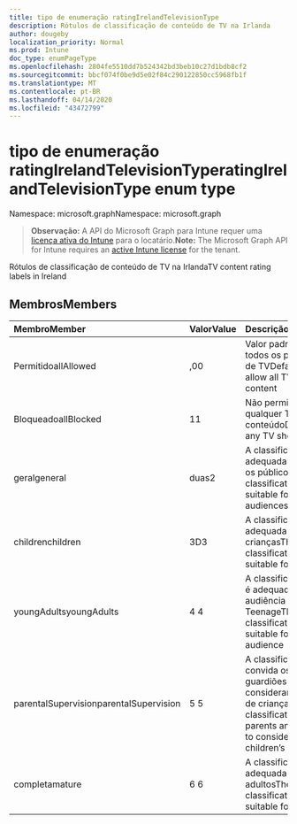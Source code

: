 ```yaml
---
title: tipo de enumeração ratingIrelandTelevisionType
description: Rótulos de classificação de conteúdo de TV na Irlanda
author: dougeby
localization_priority: Normal
ms.prod: Intune
doc_type: enumPageType
ms.openlocfilehash: 2804fe5510dd7b524342bd3beb10c27d1bdb8cf2
ms.sourcegitcommit: bbcf074f0be9d5e02f84c290122850cc5968fb1f
ms.translationtype: MT
ms.contentlocale: pt-BR
ms.lasthandoff: 04/14/2020
ms.locfileid: "43472799"
---
```

# <a name="ratingirelandtelevisiontype-enum-type"></a><span data-ttu-id="d9e8b-103">tipo de enumeração ratingIrelandTelevisionType</span><span class="sxs-lookup"><span data-stu-id="d9e8b-103">ratingIrelandTelevisionType enum type</span></span>

<span data-ttu-id="d9e8b-104">Namespace: microsoft.graph</span><span class="sxs-lookup"><span data-stu-id="d9e8b-104">Namespace: microsoft.graph</span></span>

> <span data-ttu-id="d9e8b-105">**Observação:** A API do Microsoft Graph para Intune requer uma [licença ativa do Intune](https://go.microsoft.com/fwlink/?linkid=839381) para o locatário.</span><span class="sxs-lookup"><span data-stu-id="d9e8b-105">**Note:** The Microsoft Graph API for Intune requires an [active Intune license](https://go.microsoft.com/fwlink/?linkid=839381) for the tenant.</span></span>

<span data-ttu-id="d9e8b-106">Rótulos de classificação de conteúdo de TV na Irlanda</span><span class="sxs-lookup"><span data-stu-id="d9e8b-106">TV content rating labels in Ireland</span></span>

## <a name="members"></a><span data-ttu-id="d9e8b-107">Membros</span><span class="sxs-lookup"><span data-stu-id="d9e8b-107">Members</span></span>
|<span data-ttu-id="d9e8b-108">Membro</span><span class="sxs-lookup"><span data-stu-id="d9e8b-108">Member</span></span>|<span data-ttu-id="d9e8b-109">Valor</span><span class="sxs-lookup"><span data-stu-id="d9e8b-109">Value</span></span>|<span data-ttu-id="d9e8b-110">Descrição</span><span class="sxs-lookup"><span data-stu-id="d9e8b-110">Description</span></span>|
|:---|:---|:---|
|<span data-ttu-id="d9e8b-111">Permitido</span><span class="sxs-lookup"><span data-stu-id="d9e8b-111">allAllowed</span></span>|<span data-ttu-id="d9e8b-112">,0</span><span class="sxs-lookup"><span data-stu-id="d9e8b-112">0</span></span>|<span data-ttu-id="d9e8b-113">Valor padrão, permitir todos os programas de TV</span><span class="sxs-lookup"><span data-stu-id="d9e8b-113">Default value, allow all TV shows content</span></span>|
|<span data-ttu-id="d9e8b-114">Bloqueado</span><span class="sxs-lookup"><span data-stu-id="d9e8b-114">allBlocked</span></span>|<span data-ttu-id="d9e8b-115">1</span><span class="sxs-lookup"><span data-stu-id="d9e8b-115">1</span></span>|<span data-ttu-id="d9e8b-116">Não permitir que qualquer TV mostre conteúdo</span><span class="sxs-lookup"><span data-stu-id="d9e8b-116">Do not allow any TV shows content</span></span>|
|<span data-ttu-id="d9e8b-117">geral</span><span class="sxs-lookup"><span data-stu-id="d9e8b-117">general</span></span>|<span data-ttu-id="d9e8b-118">duas</span><span class="sxs-lookup"><span data-stu-id="d9e8b-118">2</span></span>|<span data-ttu-id="d9e8b-119">A classificação GA é adequada para todos os públicos</span><span class="sxs-lookup"><span data-stu-id="d9e8b-119">The GA classification is suitable for all audiences</span></span>|
|<span data-ttu-id="d9e8b-120">children</span><span class="sxs-lookup"><span data-stu-id="d9e8b-120">children</span></span>|<span data-ttu-id="d9e8b-121">3D</span><span class="sxs-lookup"><span data-stu-id="d9e8b-121">3</span></span>|<span data-ttu-id="d9e8b-122">A classificação CH é adequada para crianças</span><span class="sxs-lookup"><span data-stu-id="d9e8b-122">The CH classification is suitable for children</span></span>|
|<span data-ttu-id="d9e8b-123">youngAdults</span><span class="sxs-lookup"><span data-stu-id="d9e8b-123">youngAdults</span></span>|<span data-ttu-id="d9e8b-124">4 </span><span class="sxs-lookup"><span data-stu-id="d9e8b-124">4</span></span>|<span data-ttu-id="d9e8b-125">A classificação de YA é adequada para a audiência Teenage</span><span class="sxs-lookup"><span data-stu-id="d9e8b-125">The YA classification is suitable for teenage audience</span></span>|
|<span data-ttu-id="d9e8b-126">parentalSupervision</span><span class="sxs-lookup"><span data-stu-id="d9e8b-126">parentalSupervision</span></span>|<span data-ttu-id="d9e8b-127">5 </span><span class="sxs-lookup"><span data-stu-id="d9e8b-127">5</span></span>|<span data-ttu-id="d9e8b-128">A classificação de PS convida os pais e os guardiões para considerar o acesso de crianças</span><span class="sxs-lookup"><span data-stu-id="d9e8b-128">The PS classification invites parents and guardians to consider restriction children’s access</span></span>|
|<span data-ttu-id="d9e8b-129">completa</span><span class="sxs-lookup"><span data-stu-id="d9e8b-129">mature</span></span>|<span data-ttu-id="d9e8b-130">6 </span><span class="sxs-lookup"><span data-stu-id="d9e8b-130">6</span></span>|<span data-ttu-id="d9e8b-131">A classificação MA é adequada para adultos</span><span class="sxs-lookup"><span data-stu-id="d9e8b-131">The MA classification is suitable for adults</span></span>|







